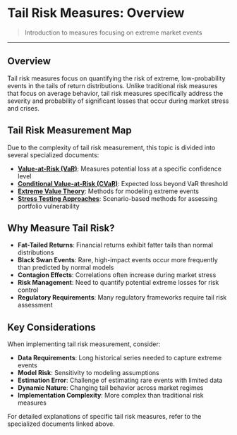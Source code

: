 # Tail Risk Measures: Overview

> Introduction to measures focusing on extreme market events

---

## Overview

Tail risk measures focus on quantifying the risk of extreme, low-probability events in the tails of return distributions. Unlike traditional risk measures that focus on average behavior, tail risk measures specifically address the severity and probability of significant losses that occur during market stress and crises.

## Tail Risk Measurement Map

Due to the complexity of tail risk measurement, this topic is divided into several specialized documents:

* **[Value-at-Risk (VaR)](./value-at-risk.md)**: Measures potential loss at a specific confidence level
* **[Conditional Value-at-Risk (CVaR)](./conditional-value-at-risk.md)**: Expected loss beyond VaR threshold
* **[Extreme Value Theory](./extreme-value-theory.md)**: Methods for modeling extreme events
* **[Stress Testing Approaches](../scenario-analysis/stress-testing.md)**: Scenario-based methods for assessing portfolio vulnerability

## Why Measure Tail Risk?

* **Fat-Tailed Returns**: Financial returns exhibit fatter tails than normal distributions
* **Black Swan Events**: Rare, high-impact events occur more frequently than predicted by normal models
* **Contagion Effects**: Correlations often increase during market stress
* **Risk Management**: Need to quantify potential extreme losses for risk control
* **Regulatory Requirements**: Many regulatory frameworks require tail risk assessment

## Key Considerations

When implementing tail risk measurement, consider:

* **Data Requirements**: Long historical series needed to capture extreme events
* **Model Risk**: Sensitivity to modeling assumptions
* **Estimation Error**: Challenge of estimating rare events with limited data
* **Dynamic Nature**: Changing tail behavior across market regimes
* **Implementation Complexity**: More complex than traditional risk measures

For detailed explanations of specific tail risk measures, refer to the specialized documents linked above.